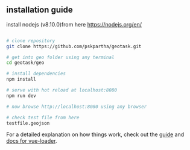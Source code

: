 ## installation guide

install nodejs (v8.10.0)from here
https://nodejs.org/en/


``` bash

# clone repository
git clone https://github.com/pskpartha/geotask.git

# get into geo folder using any terminal
cd geotask/geo

# install dependencies
npm install

# serve with hot reload at localhost:8080
npm run dev

# now browse http://localhost:8080 using any browser

# check test file from here
testfile.geojson
```

For a detailed explanation on how things work, check out the [guide](http://vuejs-templates.github.io/webpack/) and [docs for vue-loader](http://vuejs.github.io/vue-loader).
